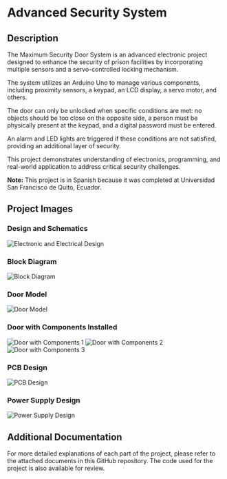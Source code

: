 # Advanced Security System

## Description
The Maximum Security Door System is an advanced electronic project designed to enhance the security of prison facilities by incorporating multiple sensors and a servo-controlled locking mechanism.

The system utilizes an Arduino Uno to manage various components, including proximity sensors, a keypad, an LCD display, a servo motor, and others.

The door can only be unlocked when specific conditions are met: no objects should be too close on the opposite side, a person must be physically present at the keypad, and a digital password must be entered.

An alarm and LED lights are triggered if these conditions are not satisfied, providing an additional layer of security.

This project demonstrates understanding of electronics, programming, and real-world application to address critical security challenges.

**Note:** This project is in Spanish because it was completed at Universidad San Francisco de Quito, Ecuador.

## Project Images

### Design and Schematics
![Electronic and Electrical Design](./images/1.png)

### Block Diagram
![Block Diagram](./images/2.png)

### Door Model
![Door Model](./images/3.png)

### Door with Components Installed
![Door with Components 1](./images/4.png)
![Door with Components 2](./images/5.png)
![Door with Components 3](./images/6.png)

### PCB Design
![PCB Design](./images/7.png)

### Power Supply Design
![Power Supply Design](./images/8.png)

## Additional Documentation
For more detailed explanations of each part of the project, please refer to the attached documents in this GitHub repository. The code used for the project is also available for review.

